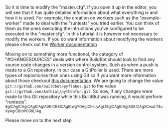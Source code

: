 So it is time to modify the "master.cfg". If you open it up in the editor, you will see that it has quite detailed information about what everything is and how it is used. 
For example, the creation on workers such as the "example-worker" made to deal with the "runtests" you tried earlier. You can think of them as the ones executing the intructions you've 
configured to be executed in the "master.cfg". In this tutorial it is however not necessary to modify the workers. If you do want information about modifying the workers please check out 
the [Worker documentation](https://docs.buildbot.net/latest/manual/configuration/workers.html)

Moving on to something more functional, the category of "#CHANGESOURCES" deals with where BuildBot should look to find any source code changes in a version control system. Such as when a push is made to a Git repository.
In our case a GitPoller is used. There are more types of repositories than ones using Git so if you want more information about those checkout [this documentation](https://docs.buildbot.net/latest/manual/configuration/changesources.html).
We are going to change the value `git://github.com/buildbot/pyflakes.git` to the value `git://github.com/Anthial/pythonfun.git`. So now, if any changes were made to this Git repository while this BuildBut was running, 
it would perform "runtests". 
<sub>8gICAgICAgICAgICAgIA0KICB8ICAgICwgYGAgIChcLyAgL18gICAgICAgIA0KICAgXCwuLT4uXyAgICBcWC09L14g</sub>


Please move on to the next step